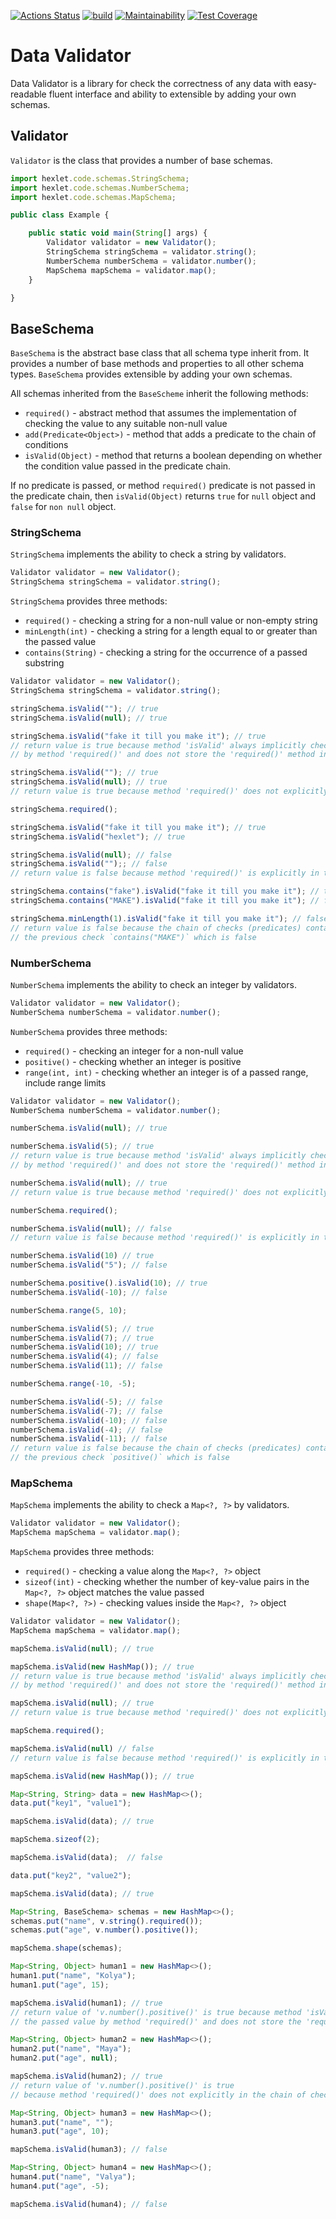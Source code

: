 [![Actions Status](https://github.com/IvanVyargizov/java-project-lvl3/workflows/hexlet-check/badge.svg)](https://github.com/IvanVyargizov/java-project-lvl3/actions) [![build](https://github.com/IvanVyargizov/java-project-lvl3/actions/workflows/build-check.yml/badge.svg)](https://github.com/IvanVyargizov/java-project-lvl3/actions/workflows/build-check.yml) [![Maintainability](https://api.codeclimate.com/v1/badges/83d29b93d33d78b7367a/maintainability)](https://codeclimate.com/github/IvanVyargizov/java-project-lvl3/maintainability) [![Test Coverage](https://api.codeclimate.com/v1/badges/83d29b93d33d78b7367a/test_coverage)](https://codeclimate.com/github/IvanVyargizov/java-project-lvl3/test_coverage)

# Data Validator

Data Validator is a library for check the correctness of any data with easy-readable fluent interface and ability to extensible by adding your own schemas.

## Validator

`Validator` is the class that provides a number of base schemas.

```ts
import hexlet.code.schemas.StringSchema;
import hexlet.code.schemas.NumberSchema;
import hexlet.code.schemas.MapSchema;

public class Example {

    public static void main(String[] args) {
        Validator validator = new Validator();
        StringSchema stringSchema = validator.string();
        NumberSchema numberSchema = validator.number();
        MapSchema mapSchema = validator.map();
    }

}
```

## BaseSchema

`BaseSchema` is the abstract base class that all schema type inherit from. It provides a number of base methods and properties to all other schema types. `BaseSchema` provides extensible by adding your own schemas.

All schemas inherited from the `BaseScheme` inherit the following methods:
- `required()` - abstract method that assumes the implementation of checking the value to any suitable non-null value
- `add(Predicate<Object>)` - method that adds a predicate to the chain of conditions
- `isValid(Object)` - method that returns a boolean depending on whether the condition value passed in the predicate chain. 

If no predicate is passed, or method `required()` predicate is not passed in the predicate chain, then `isValid(Object)` returns `true` for `null` object and `false` for `non null` object.

### StringSchema

`StringSchema` implements the ability to check a string by validators.

```ts
Validator validator = new Validator();
StringSchema stringSchema = validator.string();
```

`StringSchema` provides three methods:
- `required()` - checking a string for a non-null value or non-empty string
- `minLength(int)` - checking a string for a length equal to or greater than the passed value
- `contains(String)` - checking a string for the occurrence of a passed substring

```ts
Validator validator = new Validator();
StringSchema stringSchema = validator.string();

stringSchema.isValid(""); // true
stringSchema.isValid(null); // true

stringSchema.isValid("fake it till you make it"); // true
// return value is true because method 'isValid' always implicitly checks the passed value 
// by method 'required()' and does not store the 'required()' method in the chain of checks

stringSchema.isValid(""); // true
stringSchema.isValid(null); // true
// return value is true because method 'required()' does not explicitly in the chain of checks

stringSchema.required();

stringSchema.isValid("fake it till you make it"); // true
stringSchema.isValid("hexlet"); // true

stringSchema.isValid(null); // false
stringSchema.isValid("");; // false
// return value is false because method 'required()' is explicitly in the chain of checks

stringSchema.contains("fake").isValid("fake it till you make it"); // true
stringSchema.contains("MAKE").isValid("fake it till you make it"); // false

stringSchema.minLength(1).isValid("fake it till you make it"); // false
// return value is false because the chain of checks (predicates) contains 
// the previous check `contains("MAKE")` which is false
```

### NumberSchema

`NumberSchema` implements the ability to check an integer by validators.

```ts
Validator validator = new Validator();
NumberSchema numberSchema = validator.number();
```

`NumberSchema` provides three methods:
- `required()` - checking an integer for a non-null value
- `positive()` - checking whether an integer is positive
- `range(int, int)` - checking whether an integer is of a passed range, include range limits

```ts
Validator validator = new Validator();
NumberSchema numberSchema = validator.number();

numberSchema.isValid(null); // true

numberSchema.isValid(5); // true
// return value is true because method 'isValid' always implicitly checks the passed value
// by method 'required()' and does not store the 'required()' method in the chain of checks

numberSchema.isValid(null); // true
// return value is true because method 'required()' does not explicitly in the chain of checks

numberSchema.required();

numberSchema.isValid(null); // false
// return value is false because method 'required()' is explicitly in the chain of checks

numberSchema.isValid(10) // true
numberSchema.isValid("5"); // false

numberSchema.positive().isValid(10); // true
numberSchema.isValid(-10); // false

numberSchema.range(5, 10);

numberSchema.isValid(5); // true
numberSchema.isValid(7); // true
numberSchema.isValid(10); // true
numberSchema.isValid(4); // false
numberSchema.isValid(11); // false

numberSchema.range(-10, -5);

numberSchema.isValid(-5); // false
numberSchema.isValid(-7); // false
numberSchema.isValid(-10); // false
numberSchema.isValid(-4); // false
numberSchema.isValid(-11); // false
// return value is false because the chain of checks (predicates) contains
// the previous check `positive()` which is false
```

### MapSchema

`MapSchema` implements the ability to check a `Map<?, ?>` by validators.

```ts
Validator validator = new Validator();
MapSchema mapSchema = validator.map();
```

`MapSchema` provides three methods:
- `required()` - checking a value along the `Map<?, ?>` object
- `sizeof(int)` - checking whether the number of key-value pairs in the `Map<?, ?>` object matches the value passed
- `shape(Map<?, ?>)` - checking values inside the `Map<?, ?>` object

```ts
Validator validator = new Validator();
MapSchema mapSchema = validator.map();

mapSchema.isValid(null); // true

mapSchema.isValid(new HashMap()); // true
// return value is true because method 'isValid' always implicitly checks the passed value
// by method 'required()' and does not store the 'required()' method in the chain of checks

mapSchema.isValid(null); // true
// return value is true because method 'required()' does not explicitly in the chain of checks

mapSchema.required();

mapSchema.isValid(null) // false
// return value is false because method 'required()' is explicitly in the chain of checks

mapSchema.isValid(new HashMap()); // true

Map<String, String> data = new HashMap<>();
data.put("key1", "value1");

mapSchema.isValid(data); // true

mapSchema.sizeof(2);

mapSchema.isValid(data);  // false

data.put("key2", "value2");

mapSchema.isValid(data); // true

Map<String, BaseSchema> schemas = new HashMap<>();
schemas.put("name", v.string().required());
schemas.put("age", v.number().positive());

mapSchema.shape(schemas);

Map<String, Object> human1 = new HashMap<>();
human1.put("name", "Kolya");
human1.put("age", 15);

mapSchema.isValid(human1); // true
// return value of 'v.number().positive()' is true because method 'isValid' always implicitly checks
// the passed value by method 'required()' and does not store the 'required()' method in the chain of check

Map<String, Object> human2 = new HashMap<>();
human2.put("name", "Maya");
human2.put("age", null); 

mapSchema.isValid(human2); // true
// return value of 'v.number().positive()' is true
// because method 'required()' does not explicitly in the chain of checks

Map<String, Object> human3 = new HashMap<>();
human3.put("name", "");
human3.put("age", 10);

mapSchema.isValid(human3); // false

Map<String, Object> human4 = new HashMap<>();
human4.put("name", "Valya");
human4.put("age", -5);

mapSchema.isValid(human4); // false
```